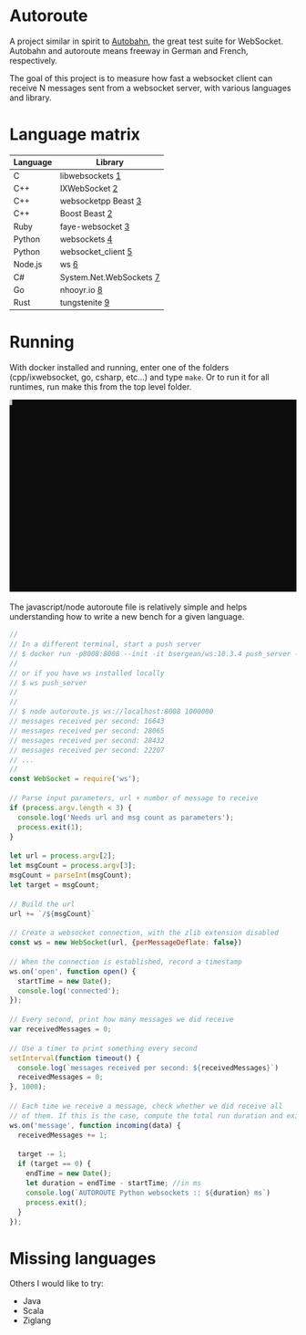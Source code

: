 # Autoroute

A project similar in spirit to [Autobahn](https://crossbar.io/autobahn/), the great test suite for WebSocket. Autobahn and autoroute means freeway in German and French, respectively.

The goal of this project is to measure how fast a websocket client can receive N messages sent from a websocket server, with various languages and library.

# Language matrix

| Language  | Library                  |
|-----------|--------------------------|
| C         | libwebsockets [1]        |
| C++       | IXWebSocket [2]          |
| C++       | websocketpp Beast [3]    |
| C++       | Boost Beast [2]          |
| Ruby      | faye-websocket [3]       |
| Python    | websockets [4]           |
| Python    | websocket_client [5]     |
| Node.js   | ws [6]                   |
| C#        | System.Net.WebSockets [7]|
| Go        | nhooyr.io [8]            |
| Rust      | tungstenite [9]          |

[1]: https://libwebsockets.org/
[2]: https://github.com/machinezone/IXWebSocket
[3]: https://github.com/zaphoyd/websocketpp
[4]: https://github.com/boostorg/beast
[5]: https://github.com/faye/faye-websocket-ruby
[6]: https://github.com/aaugustin/websockets
[7]: https://pypi.org/project/websocket_client/
[8]: https://github.com/websockets/ws
[9]: https://docs.microsoft.com/en-us/dotnet/api/system.net.websockets.websocket
[10]: https://github.com/nhooyr/websocket
[11]: https://github.com/snapview/tungstenite-rs

# Running

With docker installed and running, enter one of the folders (cpp/ixwebsocket, go, csharp, etc...) and type `make`. Or to run it for all runtimes, run make this from the top level folder.

![picture](recording.svg)

The javascript/node autoroute file is relatively simple and helps understanding how to write a new bench for a given language.

```javascript
//
// In a different terminal, start a push server
// $ docker run -p8008:8008 --init -it bsergean/ws:10.3.4 push_server --host 0.0.0.0
//
// or if you have ws installed locally
// $ ws push_server 
// 
//
// $ node autoroute.js ws://localhost:8008 1000000
// messages received per second: 16643
// messages received per second: 28065
// messages received per second: 28432
// messages received per second: 22207
// ...
//
const WebSocket = require('ws');

// Parse input parameters, url + number of message to receive
if (process.argv.length < 3) {
  console.log('Needs url and msg count as parameters');
  process.exit(1);
}

let url = process.argv[2];
let msgCount = process.argv[3];
msgCount = parseInt(msgCount);
let target = msgCount;

// Build the url
url += `/${msgCount}`

// Create a websocket connection, with the zlib extension disabled
const ws = new WebSocket(url, {perMessageDeflate: false})

// When the connection is established, record a timestamp
ws.on('open', function open() {
  startTime = new Date();
  console.log('connected');
});

// Every second, print how many messages we did receive
var receivedMessages = 0;

// Use a timer to print something every second
setInterval(function timeout() {
  console.log(`messages received per second: ${receivedMessages}`)
  receivedMessages = 0;
}, 1000);

// Each time we receive a message, check whether we did receive all
// of them. If this is the case, compute the total run duration and exit
ws.on('message', function incoming(data) {
  receivedMessages += 1;

  target -= 1;
  if (target == 0) {
    endTime = new Date();
    let duration = endTime - startTime; //in ms
    console.log(`AUTOROUTE Python websockets :: ${duration} ms`)
    process.exit();
  }
});
```

# Missing languages

Others I would like to try:

* Java
* Scala
* Ziglang
